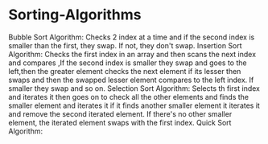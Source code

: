 # Sorting-Algorithms
Bubble Sort Algorithm: Checks 2 index at a time and if the second index is smaller than the first, they swap. If not, they don't swap. 
Insertion Sort Algorithm: Checks the first index in an array and then scans the next index and compares ,If the second index is smaller they swap and goes to the left,then the greater element checks the next element if its lesser then swaps and then the swapped lesser element compares to the left index. If smaller they swap and so on.
Selection Sort Algorithm: Selects th first index and iterates it then goes on to check all the other elements and finds the smaller element and iterates it if it finds another smaller element it iterates it and remove the second iterated element. If there's no other smaller element, the iterated element swaps with the first index.
Quick Sort Algorithm: 
